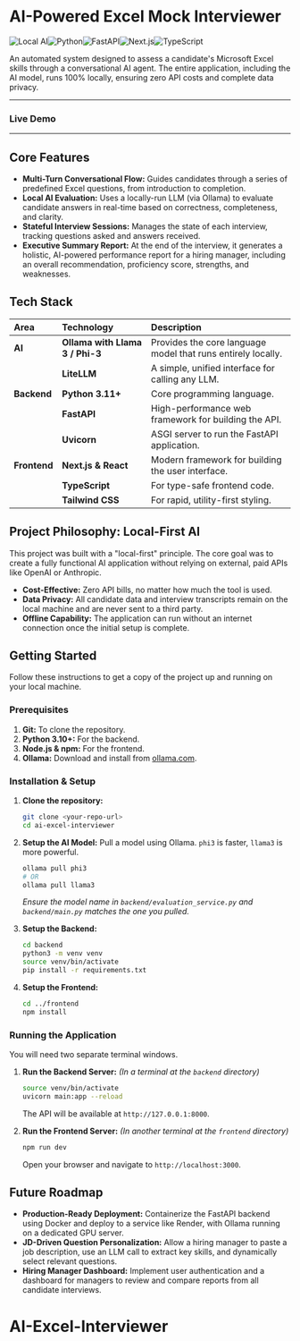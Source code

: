 # AI-Powered Excel Mock Interviewer

![Local AI](https://img.shields.io/badge/AI-100%25%20Local-blue.svg)![Python](https://img.shields.io/badge/Python-3.11-3776AB?logo=python)![FastAPI](https://img.shields.io/badge/FastAPI-0.100-05998b?logo=fastapi)![Next.js](https://img.shields.io/badge/Next.js-14-black?logo=next.js)![TypeScript](https://img.shields.io/badge/TypeScript-5-blue?logo=typescript)

An automated system designed to assess a candidate's Microsoft Excel skills through a conversational AI agent. The entire application, including the AI model, runs 100% locally, ensuring zero API costs and complete data privacy.

---

### Live Demo


---

## Core Features

- **Multi-Turn Conversational Flow:** Guides candidates through a series of predefined Excel questions, from introduction to completion.
- **Local AI Evaluation:** Uses a locally-run LLM (via Ollama) to evaluate candidate answers in real-time based on correctness, completeness, and clarity.
- **Stateful Interview Sessions:** Manages the state of each interview, tracking questions asked and answers received.
- **Executive Summary Report:** At the end of the interview, it generates a holistic, AI-powered performance report for a hiring manager, including an overall recommendation, proficiency score, strengths, and weaknesses.

## Tech Stack

| Area               | Technology                            | Description                                                  |
| :----------------- | :------------------------------------ | :----------------------------------------------------------- |
| **AI**       | **Ollama with Llama 3 / Phi-3** | Provides the core language model that runs entirely locally. |
|                    | **LiteLLM**                     | A simple, unified interface for calling any LLM.             |
| **Backend**  | **Python 3.11+**                | Core programming language.                                   |
|                    | **FastAPI**                     | High-performance web framework for building the API.         |
|                    | **Uvicorn**                     | ASGI server to run the FastAPI application.                  |
| **Frontend** | **Next.js & React**             | Modern framework for building the user interface.            |
|                    | **TypeScript**                  | For type-safe frontend code.                                 |
|                    | **Tailwind CSS**                | For rapid, utility-first styling.                            |

## Project Philosophy: Local-First AI

This project was built with a "local-first" principle. The core goal was to create a fully functional AI application without relying on external, paid APIs like OpenAI or Anthropic.

- **Cost-Effective:** Zero API bills, no matter how much the tool is used.
- **Data Privacy:** All candidate data and interview transcripts remain on the local machine and are never sent to a third party.
- **Offline Capability:** The application can run without an internet connection once the initial setup is complete.

## Getting Started

Follow these instructions to get a copy of the project up and running on your local machine.

### Prerequisites

1. **Git:** To clone the repository.
2. **Python 3.10+:** For the backend.
3. **Node.js & npm:** For the frontend.
4. **Ollama:** Download and install from [ollama.com](https://ollama.com).

### Installation & Setup

1. **Clone the repository:**

   ```bash
   git clone <your-repo-url>
   cd ai-excel-interviewer
   ```
2. **Setup the AI Model:**
   Pull a model using Ollama. `phi3` is faster, `llama3` is more powerful.

   ```bash
   ollama pull phi3
   # OR
   ollama pull llama3
   ```

   *Ensure the model name in `backend/evaluation_service.py` and `backend/main.py` matches the one you pulled.*
3. **Setup the Backend:**

   ```bash
   cd backend
   python3 -m venv venv
   source venv/bin/activate
   pip install -r requirements.txt
   ```
4. **Setup the Frontend:**

   ```bash
   cd ../frontend
   npm install
   ```

### Running the Application

You will need two separate terminal windows.

1. **Run the Backend Server:**
   *(In a terminal at the `backend` directory)*

   ```bash
   source venv/bin/activate
   uvicorn main:app --reload
   ```

   The API will be available at `http://127.0.0.1:8000`.
2. **Run the Frontend Server:**
   *(In another terminal at the `frontend` directory)*

   ```bash
   npm run dev
   ```

   Open your browser and navigate to `http://localhost:3000`.

## Future Roadmap

- **Production-Ready Deployment:** Containerize the FastAPI backend using Docker and deploy to a service like Render, with Ollama running on a dedicated GPU server.
- **JD-Driven Question Personalization:** Allow a hiring manager to paste a job description, use an LLM call to extract key skills, and dynamically select relevant questions.
- **Hiring Manager Dashboard:** Implement user authentication and a dashboard for managers to review and compare reports from all candidate interviews.
# AI-Excel-Interviewer
